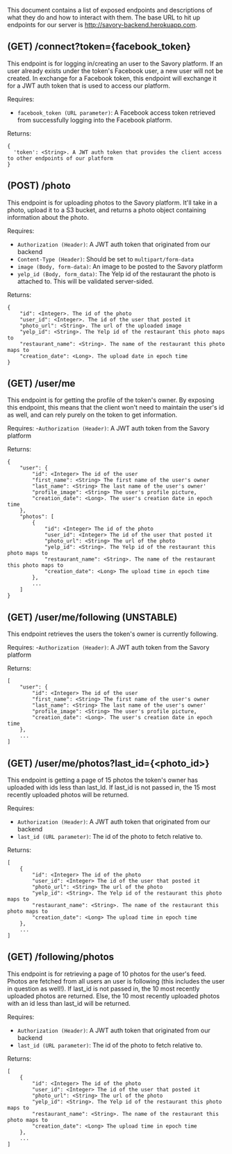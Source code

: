 This document contains a list of exposed endpoints and descriptions of what they do and how to interact with them. The 
base URL to hit up endpoints for our server is http://savory-backend.herokuapp.com. 

## (GET) /connect?token={facebook_token}

This endpoint is for logging in/creating an user to the Savory platform. If an user already exists under the 
token's Facebook user, a new user will not be created. In exchange for a Facebook token, this endpoint will 
exchange it for a JWT auth token that is used to access our platform.

Requires:
- `facebook_token (URL parameter)`: A Facebook access token retrieved from successfully logging into the Facebook platform.

Returns:
```
{
  'token': <String>. A JWT auth token that provides the client access to other endpoints of our platform
}
```

## (POST) /photo

This endpoint is for uploading photos to the Savory platform. It'll take in a photo, upload it to a S3 bucket, and 
returns a photo object containing information about the photo.

Requires:
- `Authorization (Header)`: A JWT auth token that originated from our backend
- `Content-Type (Header)`: Should be set to `multipart/form-data`
- `image (Body, form-data)`: An image to be posted to the Savory platform
- `yelp_id (Body, form_data)`: The Yelp id of the restaurant the photo is attached to. This will be validated 
server-sided.

Returns:
```
{
    "id": <Integer>. The id of the photo
    "user_id": <Integer>. The id of the user that posted it
    "photo_url": <String>. The url of the uploaded image
    "yelp_id": <String>. The Yelp id of the restaurant this photo maps to
    "restaurant_name": <String>. The name of the restaurant this photo maps to
    "creation_date": <Long>. The upload date in epoch time
}
```

## (GET) /user/me

This endpoint is for getting the profile of the token's owner. By exposing this endpoint, this means that the client 
won't need to maintain the user's id as well, and can rely purely on the token to get information.

Requires:
-`Authorization (Header)`: A JWT auth token from the Savory platform

Returns:
```
{
    "user": {
        "id": <Integer> The id of the user
        "first_name": <String> The first name of the user's owner
        "last_name": <String> The last name of the user's owner'
        "profile_image": <String> The user's profile picture,
        "creation_date": <Long>. The user's creation date in epoch time
    },
    "photos": [
        {
            "id": <Integer> The id of the photo
            "user_id": <Integer> The id of the user that posted it
            "photo_url": <String> The url of the photo
            "yelp_id": <String>. The Yelp id of the restaurant this photo maps to
            "restaurant_name": <String>. The name of the restaurant this photo maps to
            "creation_date": <Long> The upload time in epoch time
        },
        ...
    ]
}
```

## (GET) /user/me/following (UNSTABLE)

This endpoint retrieves the users the token's owner is currently following.

Requires:
-`Authorization (Header)`: A JWT auth token from the Savory platform

Returns:
```
[
    "user": {
        "id": <Integer> The id of the user
        "first_name": <String> The first name of the user's owner
        "last_name": <String> The last name of the user's owner'
        "profile_image": <String> The user's profile picture,
        "creation_date": <Long>. The user's creation date in epoch time
    },
    ...
]
```

## (GET) /user/me/photos?last_id={<photo_id>}

This endpoint is getting a page of 15 photos the token's owner has uploaded with ids less than last_Id. If last_id is 
not passed in, the 15 most recently uploaded photos will be returned.

Requires:
- `Authorization (Header)`: A JWT auth token that originated from our backend
- `last_id (URL parameter)`: The id of the photo to fetch relative to.

Returns:
```
[
    {
        "id": <Integer> The id of the photo
        "user_id": <Integer> The id of the user that posted it
        "photo_url": <String> The url of the photo
        "yelp_id": <String>. The Yelp id of the restaurant this photo maps to
        "restaurant_name": <String>. The name of the restaurant this photo maps to
        "creation_date": <Long> The upload time in epoch time
    },
    ...
]
```

## (GET) /following/photos

This endpoint is for retrieving a page of 10 photos for the user's feed. Photos are fetched from all users an
user is following (this includes the user in question as well!). If last_id is not passed in, the 10 most 
recently uploaded photos are returned. Else, the 10 most recently uploaded photos with an id less than last_id will be 
returned.

Requires:
- `Authorization (Header)`: A JWT auth token that originated from our backend
- `last_id (URL parameter)`: The id of the photo to fetch relative to.

Returns:
```
[
    {
        "id": <Integer> The id of the photo
        "user_id": <Integer> The id of the user that posted it
        "photo_url": <String> The url of the photo
        "yelp_id": <String>. The Yelp id of the restaurant this photo maps to
        "restaurant_name": <String>. The name of the restaurant this photo maps to
        "creation_date": <Long> The upload time in epoch time
    },
    ...
]
```